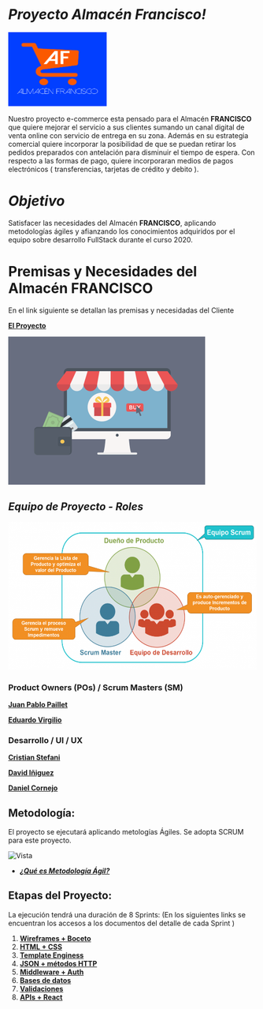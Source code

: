 # *Proyecto Almacén Francisco!*

<img width="200" height="150"  alt="Equipo Scrum" src="https://github.com/dcornejofmq/grupo_3_almacenFrancisco/blob/master/app/public/Img/Logo_Almacen_Francisco_100x100.jpg">

Nuestro proyecto e-commerce esta pensado para el Almacén  **FRANCISCO** que quiere mejorar el servicio a sus clientes sumando un canal digital de venta online con servicio de entrega en su zona. Además en su estrategia comercial quiere incorporar la posibilidad de que se puedan retirar los pedidos preparados con antelación para disminuir el tiempo de espera. Con respecto a las formas de pago, quiere incorporaran medios de pagos electrónicos ( transferencias, tarjetas de crédito y debito ).

# *Objetivo*

Satisfacer las necesidades del Almacén **FRANCISCO**, aplicando metodologías ágiles y afianzando los conocimientos adquiridos por el equipo sobre desarrollo FullStack durante el curso 2020.

# Premisas y Necesidades del Almacén **FRANCISCO**

En el link siguiente se detallan las premisas y necesidadas del Cliente

[**El Proyecto**](https://github.com/dcornejofmq/grupo_3_almacenFrancisco/blob/master/design/Premisas.md "El Proyecto")

<img width="400" height="300"  alt="eCommerce" src="https://github.com/dcornejofmq/grupo_3_almacenFrancisco/blob/master/design/Img/ecommerce.gif">


## *Equipo de Proyecto - Roles*

<img width="600" height="300"  alt="Equipo Scrum" src="https://github.com/dcornejofmq/grupo_3_almacenFrancisco/blob/master/design/Img/Equipo_SCRUM.png">

### Product Owners (POs) / Scrum Masters (SM)

[**Juan Pablo Paillet**](https://www.linkedin.com/in/pailletjp/ "Juan Pablo Paillet")

[**Eduardo Virgilio**](https://www.linkedin.com/in/eduardomiguelvirgilio/ "Eduardo Virgilio")

### Desarrollo / UI / UX

[**Cristian Stefani**](https://github.com/dcornejofmq/grupo_3_almacenFrancisco/blob/master/design/CristianStefani.md "Cristian Stefani")

[**David Iñiguez**](https://github.com/dcornejofmq/grupo_3_almacenFrancisco/blob/master/design/DavidIniguez.md "David Iñiguez")

[**Daniel Cornejo**](https://github.com/dcornejofmq/grupo_3_almacenFrancisco/blob/master/design/DanielCornejo.md "Daniel Cornejo")

## Metodología:
El proyecto se ejecutará aplicando metologías Ágiles. Se adopta SCRUM para este proyecto.

![Vista](https://comunidad.iebschool.com/metodologiasagiles/files/2015/05/metodologias-agiles.jpg)
-  [___¿Qué es Metodología Ágil?___](https://prezi.com/embed/qqawvvdi9as_/)

## Etapas del Proyecto:
La ejecución tendrá una duración de 8 Sprints:
(En los siguientes links se encuentran los accesos a los documentos del detalle de cada Sprint )

1. [**Wireframes + Boceto**](https://github.com/dcornejofmq/grupo_3_almacenFrancisco/blob/master/design/Sprint1.md "Wireframes + Boceto")
2. [**HTML + CSS**](https://github.com/dcornejofmq/grupo_3_almacenFrancisco/blob/master/design/Sprint2.md "HTML + CSS")
3. [**Template Enginess**](https://github.com/dcornejofmq/grupo_3_almacenFrancisco/blob/master/design/Sprint3.md "Template Enginess")
4. [**JSON + métodos HTTP**](https://github.com/dcornejofmq/grupo_3_almacenFrancisco/blob/master/design/Sprint4.md "JSON + métodos HTTP")
5. [**Middleware + Auth**](https://github.com/dcornejofmq/grupo_3_almacenFrancisco/blob/master/design/Sprint5.md "Middleware + Auth")
6. [**Bases de datos**](https://github.com/dcornejofmq/grupo_3_almacenFrancisco/blob/master/design/Sprint6.md "Bases de datos")
7. [**Validaciones**](https://github.com/dcornejofmq/grupo_3_almacenFrancisco/blob/master/design/Sprint7.md "Validaciones")
8. [**APIs + React**](https://github.com/dcornejofmq/grupo_3_almacenFrancisco/blob/master/design/Sprint8.md "APIs + React")
